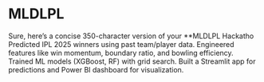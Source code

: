 # MLDLPL
Sure, here’s a concise 350-character version of your **MLDLPL Hackatho Predicted IPL 2025 winners using past team/player data. Engineered features like win momentum, boundary ratio, and bowling efficiency. Trained ML models (XGBoost, RF) with grid search. Built a Streamlit app for predictions and Power BI dashboard for visualization.
